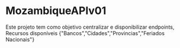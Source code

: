 # MozambiqueAPIv01
Este projeto  tem como objetivo centralizar e disponibilizar endpoints, Recursos disponíveis {"Bancos","Cidades","Provincias","Feriados Nacionais"}

